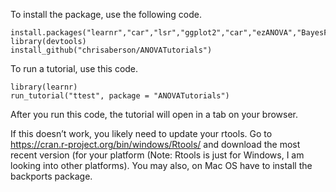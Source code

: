 To install the package, use the following code.

    install.packages("learnr","car","lsr","ggplot2","car","ezANOVA","BayesFactor","MBESS")
    library(devtools)  
    install_github("chrisaberson/ANOVATutorials")  

To run a tutorial, use this code.

    library(learnr)  
    run_tutorial("ttest", package = "ANOVATutorials")

After you run this code, the tutorial will open in a tab on your
browser.

If this doesn’t work, you likely need to update your rtools. Go to
<a href="https://cran.r-project.org/bin/windows/Rtools/" class="uri">https://cran.r-project.org/bin/windows/Rtools/</a>
and download the most recent version (for your platform (Note: Rtools is
just for Windows, I am looking into other platforms). You may also, on
Mac OS have to install the backports package.
